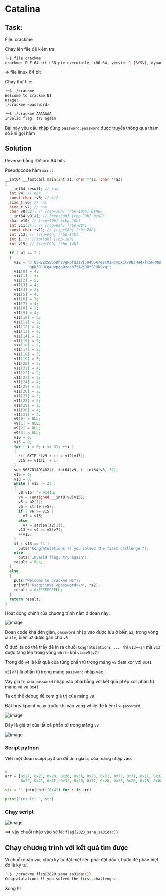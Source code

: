 # Catalina

## Task:

File: crackme

Chạy lên file để kiểm tra:

```bash
└─$ file crackme
crackme: ELF 64-bit LSB pie executable, x86-64, version 1 (SYSV), dynamically linked, interpreter /lib64/ld-linux-x86-64.so.2, for GNU/Linux 3.2.0, BuildID[sha1]=4e67f827e2bb32da50b2ce98842c4a9e9fde0996, stripped
```

=> file linux 64 bit


Chạy thử file:

```bash
└─$ ./crackme
Welcome to crackme N1
Usage:
./crackme <password>
```

```bash
└─$ ./crackme AAAAAAA 
Invalid flag, try again
```

Bài này yêu cầu nhập đúng `password`, `password` được truyền thông qua tham số khi gọi hàm

## Solution

Reverse bằng IDA pro 64 bits

Pseudocode hàm `main` :

```c
__int64 __fastcall main(int a1, char **a2, char **a3)
{
  __int64 result; // rax
  int v4; // ebx
  const char *v5; // r12
  size_t v6; // rax
  size_t v7; // rax
  char v8[32]; // [rsp+10h] [rbp-100h] BYREF
  __int64 v9[4]; // [rsp+30h] [rbp-E0h] BYREF
  char v10; // [rsp+50h] [rbp-C0h]
  int v11[34]; // [rsp+60h] [rbp-B0h]
  const char *v12; // [rsp+E8h] [rbp-28h]
  int v13; // [rsp+F4h] [rbp-1Ch]
  int i; // [rsp+F8h] [rbp-18h]
  int v15; // [rsp+FCh] [rbp-14h]

  if ( a1 == 2 )
  {
    v12 = "JTQSRyZKSB05Dh9JgH6fQJIVjJ04UpA7ezxMIHcvpX6X70NJHW4xlxSHHMuLDjCJbzl9ITfgeLbTDLExZENyYrAzn7ehjAMuZf1siTB4HBLgyJ"
          "gpK38LHCq4UvpgqOxeoh72AVgDOYS8HU9xg";
    v11[0] = 4;
    v11[1] = 4;
    v11[2] = 5;
    v11[3] = 4;
    v11[4] = 2;
    v11[5] = 4;
    v11[6] = 3;
    v11[7] = 4;
    v11[8] = 2;
    v11[9] = 4;
    v11[10] = 6;
    v11[11] = 2;
    v11[12] = 4;
    v11[13] = 6;
    v11[14] = 2;
    v11[15] = 5;
    v11[16] = 5;
    v11[17] = 2;
    v11[18] = 3;
    v11[19] = 3;
    v11[20] = 5;
    v11[21] = 4;
    v11[22] = 2;
    v11[23] = 3;
    v11[24] = 4;
    v11[25] = 2;
    v11[26] = 2;
    v11[27] = 3;
    v11[28] = 3;
    v11[29] = 2;
    v11[30] = 4;
    v11[31] = 5;
    v9[0] = 0LL;
    v9[1] = 0LL;
    v9[2] = 0LL;
    v9[3] = 0LL;
    v10 = 0;
    v15 = 0;
    for ( i = 0; i <= 31; ++i )
    {
      *((_BYTE *)v9 + i) = v12[v15];
      v15 += v11[i] + 1;
    }
    sub_563CD1AD0482((__int64)v9, (__int64)v8, 32);
    v15 = 0;
    v13 = 0;
    while ( v15 <= 23 )
    {
      v8[v15] ^= 0x41u;
      v4 = (unsigned __int8)v8[v15];
      v5 = a2[1];
      v6 = strlen(v5);
      if ( v6 >= v15 )
        v7 = v15;
      else
        v7 = strlen(a2[1]);
      v13 += v4 == v5[v7];
      ++v15;
    }
    if ( v13 == 24 )
      puts("Congratulations !! you solved the first challenge.");
    else
      puts("Invalid flag, try again");
    result = 0LL;
  }
  else
  {
    puts("Welcome to crackme N1");
    printf("Usage:\n%s <password>\n", *a2);
    result = 0xFFFFFFFFLL;
  }
  return result;
}
```

Hoạt động chính của chương trình nằm ở đoạn này:

![image](https://user-images.githubusercontent.com/31529599/124356305-7b9eff00-dc3f-11eb-8ee1-a172dc2a0b28.png)

Đoạn code khá đơn giản, `password` nhập vào được lưu ở biến `a2`, trong vòng `while`, biến `a2` được gán cho `v5` 

Ở dưới ta có thể thấy để in ra chuỗi `Congratulations ... ` thì `v13==24` mà `v13` được tăng lên trong vòng `while` khi `v4==v5[v7]`

Trong đó `v4` là kết quả của từng phần tử trong mảng `v8` đem xor với `0x41`

`v5[v7]` là phần tử trong mảng `password` nhập vào.


Vậy giá trị của `password` nhập vào phải bằng với kết quả phép xor phần tử mảng `v8` và `0x41`

Ta có thể debug để xem giá trị của mảng `v8`

Đặt breakpoint ngay trước khi vào vòng while để kiểm tra `password`

![image](https://user-images.githubusercontent.com/31529599/124357175-56f95600-dc44-11eb-82f5-4851ef562915.png)

Đây là giá trị của tất cả phần tử trong mảng `v8`

![image](https://user-images.githubusercontent.com/31529599/124357232-a3dd2c80-dc44-11eb-9b22-7738e3c08ebe.png)


### Script python

Viết một đoạn script python để tính giá trị của mảng nhập vào:

```python

#
arr = [0x27, 0x2D, 0x20, 0x26, 0x3A, 0x73, 0x71, 0x73, 0x71, 0x1E, 0x32, 0x20,
       0x2F, 0x20, 0x1E, 0x32, 0x20, 0x72, 0x28, 0x25, 0x20, 0x7B, 0x68, 0x3C]

str = ''.join(chr(i^0x41) for i in arr)

print('result: ', str)
```

### Chạy script

![image](https://user-images.githubusercontent.com/31529599/124357326-1221ef00-dc45-11eb-8053-530e806e2c72.png)

==> vậy chuỗi nhập vào sẽ là: `flag{2020_sana_sa3ida:)}`

## Chạy chương trình với kết quả tìm được 

Vì chuỗi nhập vào chứa ký tự đặt biệt nên phải đặt dấu `\` trước để phân biệt đó là ký tự.

```bash
└─$ ./crackme flag{2020_sana_sa3ida:\)}
Congratulations !! you solved the first challenge.
```

Xong !!!

